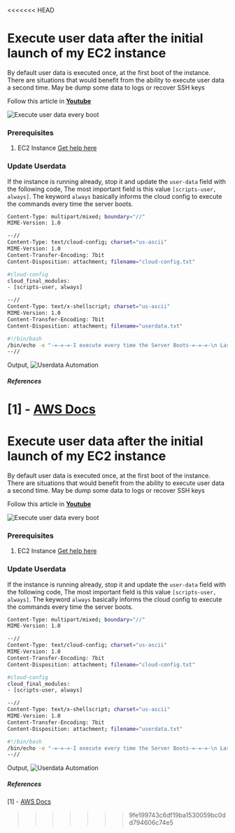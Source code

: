 <<<<<<< HEAD
# Execute user data after the initial launch of my EC2 instance

By default user data is executed once, at the first boot of the instance. There are situations that would benefit from the ability to execute user data a second time. May be dump some data to logs or recover SSH keys

Follow this article in **[Youtube](https://www.youtube.com/channel/UC_evcfxhjjui5hChhLE08tQ/playlists)**

![Execute user data every boot](https://raw.githubusercontent.com/miztiik/AWS-Demos/master/How-To/setup-user-data-to-execute-after-initial-launch/images/setup-user-data-to-execute-after-initial-launch.png)

### Prerequisites
1. EC2 Instance [Get help here](https://www.youtube.com/watch?v=KDtS6BzJo3A)

### Update Userdata
If the instance is running already, stop it and update the `user-data` field with the following code,
 The most important field is this value `[scripts-user, always]`. The keyword `always` basically informs the cloud config to execute the commands every time the server boots.

```sh
Content-Type: multipart/mixed; boundary="//"
MIME-Version: 1.0

--//
Content-Type: text/cloud-config; charset="us-ascii"
MIME-Version: 1.0
Content-Transfer-Encoding: 7bit
Content-Disposition: attachment; filename="cloud-config.txt"

#cloud-config
cloud_final_modules:
- [scripts-user, always]

--//
Content-Type: text/x-shellscript; charset="us-ascii"
MIME-Version: 1.0
Content-Transfer-Encoding: 7bit
Content-Disposition: attachment; filename="userdata.txt"

#!/bin/bash
/bin/echo -e "-=-=-=-I execute every time the Server Boots-=-=-=-\n Last execution time:`date`\n" >> /tmp/`date +%Y-%m-%d`
--//
```


Output,
![Userdata Automation](https://raw.githubusercontent.com/miztiik/AWS-Demos/master/How-To/setup-manual-elasticsearch-snapshots/images/ElasticSearch-Manual-Snapshots-04.png)

##### References
[1] - [AWS Docs](https://aws.amazon.com/premiumsupport/knowledge-center/execute-user-data-ec2/)
=======
# Execute user data after the initial launch of my EC2 instance

By default user data is executed once, at the first boot of the instance. There are situations that would benefit from the ability to execute user data a second time. May be dump some data to logs or recover SSH keys

Follow this article in **[Youtube](https://www.youtube.com/channel/UC_evcfxhjjui5hChhLE08tQ/playlists)**

![Execute user data every boot](https://raw.githubusercontent.com/miztiik/AWS-Demos/master/How-To/setup-user-data-to-execute-after-initial-launch/images/setup-user-data-to-execute-after-initial-launch.png)

### Prerequisites
1. EC2 Instance [Get help here](https://www.youtube.com/watch?v=KDtS6BzJo3A)

### Update Userdata
If the instance is running already, stop it and update the `user-data` field with the following code,
 The most important field is this value `[scripts-user, always]`. The keyword `always` basically informs the cloud config to execute the commands every time the server boots.

```sh
Content-Type: multipart/mixed; boundary="//"
MIME-Version: 1.0

--//
Content-Type: text/cloud-config; charset="us-ascii"
MIME-Version: 1.0
Content-Transfer-Encoding: 7bit
Content-Disposition: attachment; filename="cloud-config.txt"

#cloud-config
cloud_final_modules:
- [scripts-user, always]

--//
Content-Type: text/x-shellscript; charset="us-ascii"
MIME-Version: 1.0
Content-Transfer-Encoding: 7bit
Content-Disposition: attachment; filename="userdata.txt"

#!/bin/bash
/bin/echo -e "-=-=-=-I execute every time the Server Boots-=-=-=-\n Last execution time:`date`\n" >> /tmp/`date +%Y-%m-%d`
--//
```


Output,
![Userdata Automation](https://raw.githubusercontent.com/miztiik/AWS-Demos/master/How-To/setup-manual-elasticsearch-snapshots/images/ElasticSearch-Manual-Snapshots-04.png)

##### References
[1] - [AWS Docs](https://aws.amazon.com/premiumsupport/knowledge-center/execute-user-data-ec2/)
>>>>>>> 9fe199743c6df19ba1530059bc0dd794606c74e5
